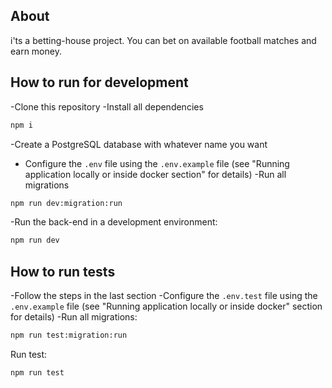## About
i'ts a betting-house project. You can bet on available football matches and earn money.


## How to run for development

 -Clone this repository
 -Install all dependencies

```bash
npm i
```

 -Create a PostgreSQL database with whatever name you want
- Configure the `.env` file using the `.env.example` file (see "Running application locally or inside docker section" for details)
 -Run all migrations

```bash
npm run dev:migration:run
```
 -Run the back-end in a development environment:

```bash
npm run dev
```

## How to run tests

 -Follow the steps in the last section
 -Configure the `.env.test` file using the `.env.example` file (see "Running application locally or inside docker" section for details)
 -Run all migrations:

```bash
npm run test:migration:run
```

 Run test:

```bash
npm run test
